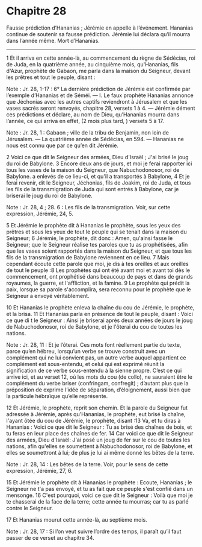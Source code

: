 # Chapitre 28

Fausse prédiction d’Hananias ; Jérémie en appelle à l’événement.
Hananias continue de soutenir sa fausse prédiction.
Jérémie lui déclara qu’il mourra dans l’année même.
Mort d’Hananias.

***

1 Et il arriva en cette année-là, au commencement du règne de Sédécias, roi de Juda, en la quatrième année, au cinquième mois, qu'Hananias, fils d'Azur, prophète de Gabaon, me parla dans la maison du Seigneur, devant les prêtres et tout le peuple, disant :

<span class="bible-note">Note : </span> Jr. 28, 1-17 : 6° La dernière prédiction de Jérémie est confirmée par l’exemple d’Hananias et de Séméi. ― I. Le faux prophète Hananias annonce que Jéchonias avec les autres captifs reviendront à Jérusalem et que les vases sacrés seront renvoyés, chapitre 28, versets 1 à 4. ― Jérémie dément ces prédictions et déclare, au nom de Dieu, qu’Hananias mourra dans l’année, ce qui arriva en effet, (2 mois plus tard, ) versets 5 à 17.

<span class="bible-note">Note : </span> Jr. 28, 1 : Gabaon ; ville de la tribu de Benjamin, non loin de Jérusalem. ― La quatrième année de Sédécias, en 594. ― Hananias ne nous est connu que par ce qu’en dit Jérémie.

2 Voici ce que dit le Seigneur des armées, Dieu d'Israël ; J'ai brisé le joug du roi de Babylone. 3 Encore deux ans de jours, et moi je ferai rapporter ici tous les vases de la maison du Seigneur, que Nabuchodonosor, roi de Babylone. a enlevés de ce lieu-ci, et qu'il a transportés à Babylone, 4 Et je ferai revenir, dit le Seigneur, Jéchonias, fils de Joakim, roi de Juda, et tous les fils de la transmigration de Juda qui sont entrés à Babylone, car je briserai le joug du roi de Babylone.

<span class="bible-note">Note : </span> Jr. 28, 4 ; 28. 6 : Les fils de la transmigration. Voir, sur cette expression, Jérémie, 24, 5.


5 Et Jérémie le prophète dit à Hananias le prophète, sous les yeux des prêtres et sous les yeux de tout le peuple qui se tenait dans la maison du Seigneur; 6 Jérémie, le prophète, dit donc : Amen, qu'ainsi fasse le Seigneur; que le Seigneur réalise tes paroles que tu as prophétisées, afin que les vases soient rapportés dans la maison du Seigneur, et que tous les fils de la transmigration de Babylone reviennent en ce lieu. 7 Mais cependant écoute cette parole que moi, je dis à tes oreilles et aux oreilles de tout le peuple :8 Les prophètes qui ont été avant moi et avant toi dès le commencement, ont prophétisé dans beaucoup de pays et dans de grands royaumes, la guerre, et l'affliction, et la famine. 9 Le prophète qui prédit la paix, lorsque sa parole s'accomplira, sera reconnu pour le prophète que le Seigneur a envoyé véritablement.


10 Et Hananias le prophète enleva la chaîne du cou de Jérémie, le prophète, et la brisa. 11 Et Hananias parla en présence de tout le peuple, disant : Voici ce que di t le Seigneur : Ainsi je briserai après deux années de jours le joug de Nabuchodonosor, roi de Babylone, et je l'ôterai du cou de toutes les nations.

<span class="bible-note">Note : </span> Jr. 28, 11 : Et je l’ôterai. Ces mots font réellement partie du texte, parce qu’en hébreu, lorsqu’un verbe se trouve construit avec un complément qui ne lui convient pas, un autre verbe auquel appartient ce complément est sous-entendu, et celui qui est exprimé réunit la signification de ce verbe sous-entendu à la sienne propre. C’est ce qui arrive ici, et au verset 12, où les mots du cou (de collo), ne sauraient être le complément du verbe briser (confringam, confregit) ; d’autant plus que la préposition de exprime l’idée de séparation, d’éloignement, aussi bien que la particule hébraïque qu’elle représente.


12 Et Jérémie, le prophète, reprit son chemin. Et la parole du Seigneur fut adressée à Jérémie, après qu'Hananias, le prophète, eut brisé la chaîne, l'ayant ôtée du cou de Jérémie, le prophète, disant :13 Va, et tu diras à Hananias : Voici ce que dit le Seigneur : Tu as brisé des chaînes de bois, et tu feras en leur place des chaînes de fer. 14 Car voici ce que dit le Seigneur des armées, Dieu d'Israël: J'ai posé un joug de fer sur le cou de toutes les nations, afin qu'elles se soumettent à Nabuchodonosor, roi de Babylone, et elles se soumettront à lui; de plus je lui ai même donné les bêtes de la terre.

<span class="bible-note">Note : </span> Jr. 28, 14 : Les bêtes de la terre. Voir, pour le sens de cette expression, Jérémie, 27, 6.


15 Et Jérémie le prophète dit à Hananias le prophète : Ecoute, Hananias ; le Seigneur ne t'a pas envoyé, et tu as fait que ce peuple s'est confié dans un mensonge. 16 C'est pourquoi, voici ce que dit le Seigneur : Voilà que moi je te chasserai de la face de la terre; cette année tu mourras; car tu as parlé contre le Seigneur.


17 Et Hananias mourut cette année-là, au septième mois.

<span class="bible-note">Note : </span> Jr. 28, 17 : Si l’on veut suivre l’ordre des temps, il paraît qu’il faut passer de ce verset au chapitre 34.


